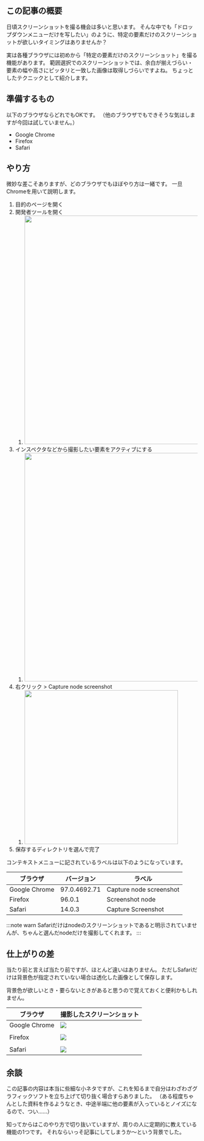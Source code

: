 <!--
title:   特定の要素だけのスクリーンショットが欲しいとき
tags:    Chrome,Safari,firefox,tips,スクリーンショット
id:      8f7d6772021c1f5429a1
private: false
-->
## この記事の概要

日頃スクリーンショットを撮る機会は多いと思います。
そんな中でも「ドロップダウンメニューだけを写したい」のように、特定の要素だけのスクリーンショットが欲しいタイミングはありませんか？

実は各種ブラウザには初めから「特定の要素だけのスクリーンショット」を撮る機能があります。
範囲選択でのスクリーンショットでは、余白が揃えづらい・要素の幅や高さにピッタリと一致した画像は取得しづらいですよね。
ちょっとしたテクニックとして紹介します。

## 準備するもの

以下のブラウザならどれでもOKです。
（他のブラウザでもできそうな気はしますが今回は試していません。）

- Google Chrome
- Firefox
- Safari

## やり方

微妙な差こそありますが、どのブラウザでもほぼやり方は一緒です。
一旦Chromeを用いて説明します。

1. 目的のページを開く
1. 開発者ツールを開く
    1. <img src="https://qiita-image-store.s3.ap-northeast-1.amazonaws.com/0/214677/55fd0b29-6754-8ad8-f88a-eaedb65f72a4.png" width="600" alt="">
1. インスペクタなどから撮影したい要素をアクティブにする
    1. <img src="https://qiita-image-store.s3.ap-northeast-1.amazonaws.com/0/214677/b846dd2d-820f-88aa-d67b-04f73ad17ea3.png" width="600" alt="">
1. 右クリック > Capture node screenshot
    1. <img src="https://qiita-image-store.s3.ap-northeast-1.amazonaws.com/0/214677/3d8bb5df-c434-1186-b5bf-416e58f4493b.png" width="404" alt="">
1. 保存するディレクトリを選んで完了

コンテキストメニューに記されているラベルは以下のようになっています。

| ブラウザ | バージョン | ラベル |
| --- | --- | --- |
| Google Chrome | 97.0.4692.71 | Capture node screenshot |
| Firefox | 96.0.1 | Screenshot node |
| Safari | 14.0.3 | Capture Screenshot |

:::note warn
Safariだけはnodeのスクリーンショットであると明示されていませんが、ちゃんと選んだnodeだけを撮影してくれます。
:::

## 仕上がりの差

当たり前と言えば当たり前ですが、ほとんど違いはありません。
ただしSafariだけは背景色が指定されていない場合は透化した画像として保存します。

背景色が欲しいとき・要らないときがあると思うので覚えておくと便利かもしれません。

| ブラウザ | 撮影したスクリーンショット |
| --- | --- |
| Google Chrome | ![](https://qiita-image-store.s3.ap-northeast-1.amazonaws.com/0/214677/1b4aeac2-d24a-de58-4bdb-ff99d3d155e5.png) |
|  |  |
| Firefox | ![](https://qiita-image-store.s3.ap-northeast-1.amazonaws.com/0/214677/37c4c0bd-6a48-2317-058b-974b57a0372a.png) |
|  |  | 
| Safari | ![](https://qiita-image-store.s3.ap-northeast-1.amazonaws.com/0/214677/7eeb9565-6935-ce52-8f38-d58e384cb40d.png) |

## 余談

この記事の内容は本当に些細な小ネタですが、これを知るまで自分はわざわざグラフィックソフトを立ち上げて切り抜く場合すらありました。
（ある程度ちゃんとした資料を作るようなとき、中途半端に他の要素が入っているとノイズになるので、つい……）

知ってからはこのやり方で切り抜いていますが、周りの人に定期的に教えている機能の1つです。
それならいっそ記事にしてしまうか〜という背景でした。